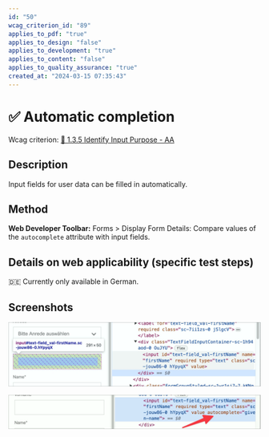 ```yaml
---
id: "50"
wcag_criterion_id: "89"
applies_to_pdf: "true"
applies_to_design: "false"
applies_to_development: "true"
applies_to_content: "false"
applies_to_quality_assurance: "true"
created_at: "2024-03-15 07:35:43"
---
```


# ✅ Automatic completion

Wcag criterion: [📜 1.3.5 Identify Input Purpose - AA](..)

## Description

Input fields for user data can be filled in automatically.

## Method

**Web Developer Toolbar:** Forms > Display Form Details: Compare values of the `autocomplete` attribute with input fields.

## Details on web applicability (specific test steps)

🇩🇪 Currently only available in German.

## Screenshots

![Vorname ohne autocomplete-Attribut](images/vorname-ohne-autocomplete-attribut.png)

![Vorname mit autocomplete-Attribut](images/vorname-mit-autocomplete-attribut.png)
